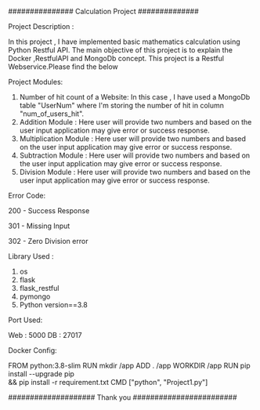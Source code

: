 ############### Calculation Project ##############

Project Description : 

In this project , I have implemented basic mathematics calculation using Python Restful API.
The main objective of this project is to explain the Docker ,RestfulAPI and MongoDb concept.
This project is a Restful Webservice.Please find the below 

Project Modules:

1. Number of hit count of a Website:
    In this case , I have used a MongoDb table "UserNum" where I'm storing the number of hit 
    in column "num_of_users_hit".
2. Addition Module :
    Here user will provide two numbers and based on the user input application may give error
	or success response. 
3. Multiplication Module :
    Here user will provide two numbers and based on the user input application may give error
	or success response.	
4. Subtraction Module :
    Here user will provide two numbers and based on the user input application may give error
	or success response.
5. Division Module :
    Here user will provide two numbers and based on the user input application may give error
	or success response. 



Error Code:

200 - Success Response

301 - Missing Input

302 - Zero Division error



Library Used :

1. os
2. flask
3. flask_restful
4. pymongo
5. Python version==3.8



Port Used:

Web : 5000
DB  : 27017

Docker Config:

FROM python:3.8-slim
RUN mkdir /app
ADD . /app
WORKDIR /app
RUN pip install --upgrade pip \
  && pip install -r requirement.txt 
CMD ["python", "Project1.py"]

#################### Thank you ########################